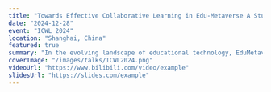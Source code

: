 ```yaml
---
title: "Towards Effective Collaborative Learning in Edu-Metaverse A Study on Learners' Anxiety, Perception, and Behaviour"
date: "2024-12-28"
event: "ICWL 2024"
location: "Shanghai, China"
featured: true
summary: "In the evolving landscape of educational technology, EduMetaverse presents a unique technological platform for collaborative learning (CL), which can be especially useful in distance learning settings. Researchers have taken a keen interest in the potential of Edu-Metaverse for enabling and improving CL; however, the effects of various factors on CL behaviours and performance still need to be fully understood. This study used a within-subjects design involving 32 participants (16 females and 16 males) to investigate how learners' attributes and environmental attributes affect CL in Edu-Metaverse. The participants were randomly assigned to groups of four for a CL session in Edu-Metaverse. The confirmatory factor analysis revealed that various behavioural metrics in Edu-Metaverse mediated the effects of trait anxiety and virtual space satisfaction on CL performance; perceived understanding of messages, under the umbrella of social presence, also had a direct effect on CL performance. These insights underscore the importance of optimising interactive, perceptual, and social components to make CL more effective in Edu-Metaverse."
coverImage: "/images/talks/ICWL2024.png"
videoUrl: "https://www.bilibili.com/video/example"
slidesUrl: "https://slides.com/example"
---
```

